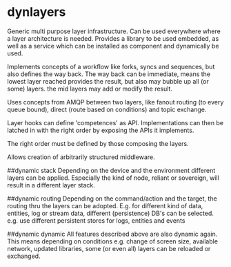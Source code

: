 dynlayers
=========

Generic multi purpose layer infrastructure. Can be used everywhere where a layer architecture is needed.
Provides a library to be used embedded, as well as a service which can be installed as component
and dynamically be used.
 
Implements concepts of a workflow like forks, syncs and sequences, but 
also defines the way back. The way back can be immediate, means the lowest layer reached provides
the result, but also may bubble up all (or some) layers. the mid layers may add or modify the result.

Uses concepts from AMQP between two layers, like fanout routing (to every queue bound), 
direct (route based on conditions) and topic exchange.

Layer hooks can define 'competences' as API. Implementations can then be latched in with the right order by exposing 
the APIs it implements.

The right order must be defined by those composing the layers.

Allows creation of arbitrarily structured middleware.

##dynamic stack
Depending on the device and the environment different layers can be applied. Especially the kind of node, 
reliant or sovereign, will result in a different layer stack.

##dynamic routing
Depending on the command/action and the target, the routing thru the layers can be adopted.
E.g. for different kind of data, entities, log or stream data, different (persistence) DB's can
be selected. 
e.g. use different persistent stores for logs, entities and events

##dynamic dynamic
All features described above are also dynamic again. This means depending on conditions e.g. 
change of screen size, available network, updated libraries, some (or even all) layers can be reloaded or 
exchanged.
